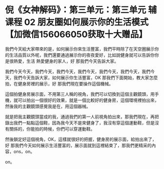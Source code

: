 # 倪《女神解码》：第三单元：第三单元 辅课程 02 朋友圈如何展示你的生活模式【加微信156066050获取十大赠品】

我們今天給大家帶來的是，如何展示你來生活豐富，我們平時除了在天空圈展示你的生活品質以外呢，我們還要通過展示你的夜夜愛好，比如說健身就可以告訴你你是很熱愛，生活 熱愛健身的家人，好 那我們今天告訴大家。

我們今天今天，我們今天，我們今天，我們今天，我們今天，我們今天，我們今天，我們今天告訴大家，如何展示你生活豐富，OK 那我們下面開始，教大家怎麼拍，在健身房裡的展示，好 那我們現在要操作這個機械。

這個拍健身房展示面，不用第三人稱的視角，我們可以切換到這個主觀鏡頭，用手機，就可以拍出一個很好的效果，就是一個比較好的健身房，這個環境裡拍出來，然後我的主觀鏡頭感覺我是在，用這個器械。

就是把我主觀鏡頭當成的我，通過我們的第一人前視角拍出來，那我們現在，再把錄出我們一點點這個鞋，因為我今天不是來健身了，我沒有穿這個運動鞋，但是沒有關係的，你能拍的時候，你們可以穿運動鞋。

然後鎖定好這個視角，OK，這樣就很好的把握，健身房的展示面，給拍出來了，好 那我們今天如何展示生活豐富的，展示面就到這裡結束了，那我們更精采的內容，ons，on。

on。